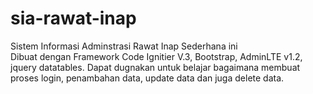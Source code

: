 # sia-rawat-inap
Sistem Informasi Adminstrasi Rawat Inap Sederhana ini  
Dibuat dengan Framework Code Ignitier V.3, Bootstrap, AdminLTE v1.2, jquery datatables. 
Dapat dugnakan untuk belajar bagaimana membuat proses login,  penambahan data, update data dan juga delete data. 

